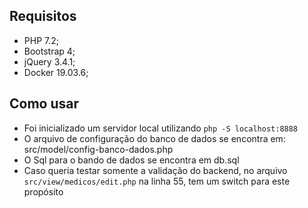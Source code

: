 ## Requisitos
* PHP 7.2;
* Bootstrap 4;
* jQuery 3.4.1;
* Docker 19.03.6;

## Como usar
* Foi inicializado um servidor local utilizando `php -S localhost:8888`
* O arquivo de configuração do banco de dados se encontra em: src/model/config-banco-dados.php
* O Sql para o bando de dados se encontra em db.sql
* Caso queria testar somente a validação do backend, no arquivo `src/view/medicos/edit.php` na linha 55, tem um switch para este propósito